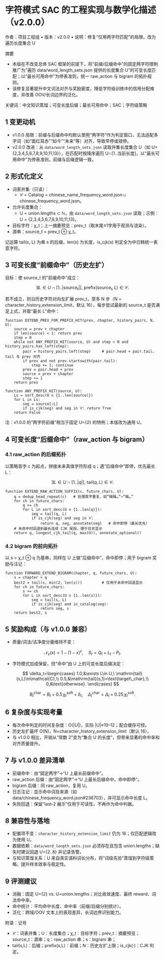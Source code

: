 # 字符模式 SAC 的工程实现与数学化描述（v2.0.0）

作者：项目工程组  •  版本：v2.0.0  •  说明：修复“仅用两字符匹配”的局限，改为遍历长度集合 U

摘要
- 本版在不改变总体 SAC 框架的前提下，将“前缀/后缀命中”的固定两字符限制推广为“遍历 data/word_length_sets.json 提供的长度集合 U”的可变长度匹配；以“最长可用命中”为停表准则，统一 raw_action 与 bigram 的拓扑规则。
- 该修复显著提升中文词法对齐与奖励密度，降低字符级训练中的信用分配难度，并改善 OOV/长词边界的泛化。

关键词：中文知识蒸馏；可变长度后缀；最长可用命中；SAC；字符级策略

## 1 变更动机
- v1.0.0 局限：前缀与后缀命中均默认使用“两字符”作为判定窗口，无法适配多字词（如“面红耳赤”“如今”“未来”等）对齐，导致早停或错停。
- v2.0.0 改进：从 `data/word_length_sets.json` 读取并集长度集合 U（如 U={2,3,4,5,6,7,8,9,10,11,13}），在匹配时按降序遍历 U∩[1..当前长度]，以“最长可用命中”为停表准则，前缀与后缀逻辑一致。

## 2 形式化定义
- 词表并集（只读）：
  - 𝒞 = Catalog = chinese_name_frequency_word.json ∪ chinese_frequency_word.json。
- 允许长度集合：
  - U = union.lengths ⊂ ℕ，由 `data/word_length_sets.json` 读取；示例：U = {2,3,4,5,6,7,8,9,10,11,13}。
- 目标字符：χ_t；上一摘要预览：prev_t（取末尾≤1字用于观测与渲染）。
- 源串：source_t = prev_t ⊕ χ_t。

记运算 tail(s, L) 为串 s 的后缀，len(s) 为长度，is_cjk(s) 判定全为中日韩统一表意字符。

## 3 可变长度“前缀命中”（历史左扩）
目标：使 source_t 的“前缀命中”成立：

$$
\exists L \in U \cap [1..\lvert\mathrm{source}_t\rvert],\ \mathrm{prefix}(\mathrm{source}_t, L) \in \mathcal{C}.
$$

若不成立，则沿历史字符对向左扩展 prev_t，至多 N 步（N = character_history_extension_limit，默认 16），每步尝试最新的 source_t 是否满足上式，并取“最长 L”命中：

```pseudo
function EXTEND_PREV_FOR_PREFIX_HIT(prev, chapter, history_pairs, N, U):
    source = prev + chapter
    if len(source) < 1: return prev
    step = 0
    while not ANY_PREFIX_HIT(source, U) and step < N and history_pairs.has_left(step):
        pair = history_pairs.left(step)     # pair.head + pair.tail，tail 与 prev 对齐
        if prev and not prev.startswith(pair.tail):
            step += 1; continue
        prev = pair.head + prev
        source = prev + chapter
        step += 1
    return prev

function ANY_PREFIX_HIT(source, U):
    Ls = sort_desc(U ∩ {1..len(source)})
    for L in Ls:
        seg = source[:L]
        if is_cjk(seg) and seg in 𝒞: return True
    return False
```

注：v1.0.0 的“两字符前缀”相当于固定 U={2} 的特例；本版改为通用 U。

## 4 可变长度“后缀命中”（raw_action 与 bigram）
### 4.1 raw_action 的后缀拓扑
以策略首字 c 为起点，拼接未来真值字符形成 q；遇“后缀命中”即停，优先最长 L：

$$
\exists L \in U \cap [1..\lvert q\rvert],\ \mathrm{tail}(q, L) \in \mathcal{C}.
$$

```pseudo
function EXTEND_RAW_ACTION_SUFFIX(c, future_chars, U):
    q = dedup_head_repeat(c)   # 处理首字重复，如“辑辑…”→“辑…”
    for ch in future_chars:
        q += ch
        for L in sort_desc(U ∩ {1..len(q)}):
            seg = tail(q, L)
            if is_cjk(seg) and seg in 𝒞:
                return q, seg, annotate(seg)   # 命中即停（最长优先）
    # 未命中时回退到最长连续 CJK 尾段，便于日志显示
    return q, longest_cjk_tail(q, max(U)), annotate_optional()
```

### 4.2 bigram 的前向拓扑
以 s = χ_t ⊕ q 为基串，同样在 U 上做“后缀命中”，命中即停；用于 bigram 奖励与注记：

```pseudo
function FORWARD_EXTEND_BIGRAM(chapter, q, future_chars, U):
    s = chapter + q
    best2 = tail(s, min(2, len(s)))         # 仅用于未命中回退显示
    for ch in future_chars:
        s += ch
        for L in sort_desc(U ∩ {1..len(s)}):
            seg = tail(s, L)
            if is_cjk(seg) and in_catalog(seg):
                return seg, s
    return best2, s
```

## 5 奖励构成（与 v1.0.0 兼容）
- 质量/词法/洁净度分量维持不变：

$$
\mathcal{N}_\gamma(x)=1-(1-x)^\gamma,\quad S_t=Q_t+L_t-P_t.
$$

- 字符模式加成保留，但“命中”由 U 上的可变长度后缀决定：

$$
\delta_t=\begin{cases}
1.0,&\exists L\in U,\ \mathrm{tail}(s,L)\in\mathcal{C},\\
0.5,&\mathrm{tail}(s,1)=\text{target\_char},\\
0,&\text{otherwise}.
\end{cases}
$$

$$
B_t^{\text{char}}=B_t+0.5\,\chi_t^{\text{soft}}+\delta_t,\quad
\Delta_t^{\text{char}}=\Delta_t+0.25\,\chi_t^{\text{soft}}.
$$

## 6 复杂度与实现考量
- 每次命中判定的时间复杂度：O(|U|)，实际 |U|≈10–12；配合缓存可控。
- 历史左扩最坏 O(N)，N=character_history_extension_limit（默认 16）。
- 与 v1.0.0 相比，开销从“常数 2”变为“集合 U 的长度”，但带来显著的命中率和对齐质量提升。

## 7 与 v1.0.0 差异清单
- 前缀命中：由“固定两字”→“U 上最长前缀命中”。
- raw_action 后缀：由“固定两字”→“U 上最长后缀命中，命中即停”。
- bigram 后缀：同 raw_action，复用 U。
- 日志注记：显示命中词及来源（如 data/chinese_frequency_word.json#236703），并可显示命中长度 L。
- 失败回退：保留“last‑2 展示”仅用于可读性，不再作为命中判据。

## 8 兼容性与落地
- 配置项不变：`character_history_extension_limit` 仍为 16；仅匹配逻辑改为使用 U。
- 数据依赖：`data/word_length_sets.json` 必须存在且包含 union.lengths；缺失时建议回退 U=\{2..8\} 并记录告警。
- 与知识蒸馏关系：U 来自真实语料词长分布，将“词级先验”蒸馏到字符级策略，提升样本效率与稳定性。

## 9 评测建议
- 消融：固定 U={2} vs. U=union.lengths；对比收敛速度、最终 reward、词法命中率。
- 命中统计：平均命中长度、命中率（前缀/后缀分别统计）。
- 泛化：跨域/OOV 文本上的表现差异，长词边界识别能力。

附录：记号
- 𝒞：词表并集；U：长度集合；χ_t：目标字符；prev_t：摘要预览；source_t：源串；q：raw_action 串；s：bigram 串；
- tail(s,L)：后缀；prefix(s,L)：前缀；N：历史左扩上限；is_cjk(·)：CJK 判定。

